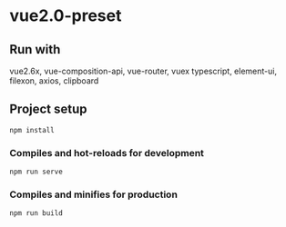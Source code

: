 # vue2.0-preset

## Run with

vue2.6x, vue-composition-api, vue-router, vuex
typescript, element-ui, filexon, axios, clipboard

## Project setup
```
npm install
```

### Compiles and hot-reloads for development
```
npm run serve
```

### Compiles and minifies for production
```
npm run build
```

